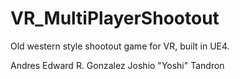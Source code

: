 # VR_MultiPlayerShootout
Old western style shootout game for VR, built in UE4.

Andres
Edward R. Gonzalez
Joshio "Yoshi" Tandron
